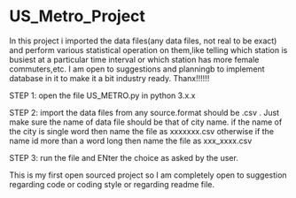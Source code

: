 # US_Metro_Project
In this project i imported the  data files(any data files, not real to be exact) and perform various statistical operation on them,like telling which station is busiest at a particular time interval or which station has more female commuters,etc.
I am open to suggestions and planningb to implement database in it to make it a bit industry ready.
Thanx!!!!!!

STEP 1:
open the file US_METRO.py in python 3.x.x

STEP 2:
import the data files from any source.format should be .csv .
Just make sure the name of data file should be that of city name.
if the name of the city is single word then name the file as xxxxxxx.csv otherwise if the name id more than a word long then 
name the file as xxx_xxxx.csv

STEP 3:
run the file and ENter the choice as asked by the user.




This is my first open sourced project so I am completely open to suggestion regarding code or coding style or regarding readme file.

